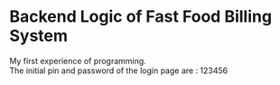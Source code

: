 # Backend Logic of Fast Food Billing System
My first experience of programming.  
The initial pin and password of the login page are : 123456
